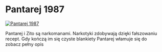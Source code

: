 Pantarej 1987 
=============
[![Pantarej 1987 ](http://vidos.pl/images/player.gif)](http://vidos.pl/pantarej-1987)

 Pantarej i Zito są narkomanami. Narkotyki zdobywają dzięki fałszowaniu recept. Gdy kończą im się czyste blankiety Pantarej włamuje się do zobacz pełny opis
